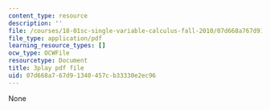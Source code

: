 ```yaml
---
content_type: resource
description: ''
file: /courses/18-01sc-single-variable-calculus-fall-2010/07d668a767d91340457cb33330e2ec96_PNTnmH6jsRI.pdf
file_type: application/pdf
learning_resource_types: []
ocw_type: OCWFile
resourcetype: Document
title: 3play pdf file
uid: 07d668a7-67d9-1340-457c-b33330e2ec96
---
```

None

